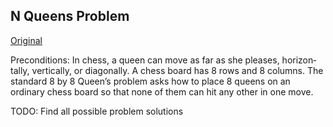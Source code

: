 ## N Queens Problem

[Original](http://algorithms.tutorialhorizon.com/backtracking-n-queens-problem/)

Preconditions: 
In chess, a queen can move as far as she pleases, horizon­tally, vertically, 
or diagonally. A chess board has 8 rows and 8 columns. 
The standard 8 by 8 Queen’s problem asks how to place 8 queens on an ordinary 
chess board so that none of them can hit any other in one move.

TODO: Find all possible problem solutions
